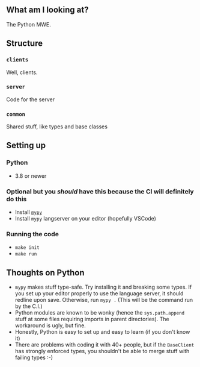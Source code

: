 ## What am I looking at?

The Python MWE.

## Structure

### `clients`
Well, clients.

### `server`
Code for the server

### `common`
Shared stuff, like types and base classes


## Setting up
### Python
- 3.8 or newer

### Optional but you _should_ have this because the CI will definitely do this
- Install [`mypy`](https://mypy.readthedocs.io/en/stable/getting_started.html)
- Install `mypy` langserver on your editor (hopefully VSCode)

### Running the code
- `make init`
- `make run`

## Thoughts on Python

- `mypy` makes stuff type-safe. Try installing it and breaking some types. If you set up your editor properly to use the language server, it should redline upon save. Otherwise, run `mypy .` (This will be the command run by the C.I.)
- Python modules are known to be wonky (hence the `sys.path.append` stuff at some files requiring imports in parent directories). The workaround is ugly, but fine.
- Honestly, Python is easy to set up and easy to learn (if you don't know it)
- There are problems with coding it with 40+ people, but if the `BaseClient` has strongly enforced types, you shouldn't be able to merge stuff with failing types :-)

